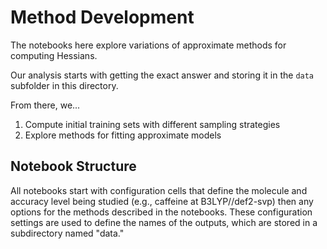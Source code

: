 # Method Development

The notebooks here explore variations of approximate methods for computing Hessians.

Our analysis starts with getting the exact answer and storing it in the `data` subfolder in this directory.

From there, we...

1. Compute initial training sets with different sampling strategies
2. Explore methods for fitting approximate models

## Notebook Structure

All notebooks start with configuration cells that define the molecule and accuracy level
being studied (e.g., caffeine at B3LYP//def2-svp) then any options for the methods described
in the notebooks.
These configuration settings are used to define the names of the outputs, 
which are stored in a subdirectory named "data."
